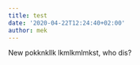 ```yaml
---
title: test
date: '2020-04-22T12:24:40+02:00'
author: mek
---
```

New pokknkllk lkmlkmlmkst, who dis?